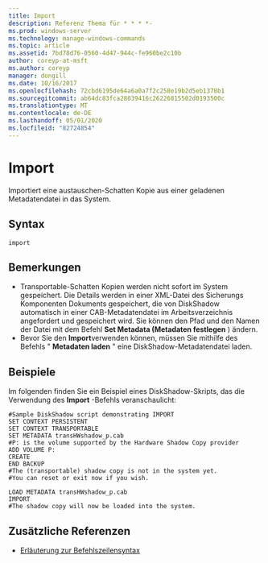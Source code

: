 ```yaml
---
title: Import
description: Referenz Thema für * * * *-
ms.prod: windows-server
ms.technology: manage-windows-commands
ms.topic: article
ms.assetid: 7bd78d76-0560-4d47-944c-fe960be2c10b
author: coreyp-at-msft
ms.author: coreyp
manager: dongill
ms.date: 10/16/2017
ms.openlocfilehash: 72cbd6195de64a6a0a7f2c258e19b2d5eb1378b1
ms.sourcegitcommit: ab64dc83fca28039416c26226815502d0193500c
ms.translationtype: MT
ms.contentlocale: de-DE
ms.lasthandoff: 05/01/2020
ms.locfileid: "82724854"
---
```

# <a name="import"></a>Import



Importiert eine austauschen-Schatten Kopie aus einer geladenen Metadatendatei in das System.



## <a name="syntax"></a>Syntax

```
import
```

## <a name="remarks"></a>Bemerkungen

-   Transportable-Schatten Kopien werden nicht sofort im System gespeichert. Die Details werden in einer XML-Datei des Sicherungs Komponenten Dokuments gespeichert, die von DiskShadow automatisch in einer CAB-Metadatendatei im Arbeitsverzeichnis angefordert und gespeichert wird. Sie können den Pfad und den Namen der Datei mit dem Befehl **Set Metadata (Metadaten festlegen** ) ändern.
-   Bevor Sie den **Import**verwenden können, müssen Sie mithilfe des Befehls " **Metadaten laden** " eine DiskShadow-Metadatendatei laden.

## <a name="examples"></a>Beispiele

Im folgenden finden Sie ein Beispiel eines DiskShadow-Skripts, das die Verwendung des **Import** -Befehls veranschaulicht:
```
#Sample DiskShadow script demonstrating IMPORT
SET CONTEXT PERSISTENT
SET CONTEXT TRANSPORTABLE
SET METADATA transHWshadow_p.cab
#P: is the volume supported by the Hardware Shadow Copy provider
ADD VOLUME P:
CREATE
END BACKUP
#The (transportable) shadow copy is not in the system yet.
#You can reset or exit now if you wish.

LOAD METADATA transHWshadow_p.cab
IMPORT
#The shadow copy will now be loaded into the system.
```

## <a name="additional-references"></a>Zusätzliche Referenzen

- [Erläuterung zur Befehlszeilensyntax](command-line-syntax-key.md)